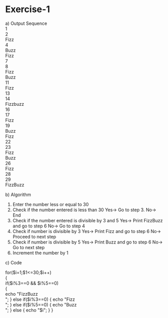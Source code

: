 # Exercise-1<br>
a) Output Sequence<br>
1<br>
2<br>
Fizz<br>
4<br>
Buzz<br>
Fizz<br>
7<br>
8<br>
Fizz<br>
Buzz<br>
11<br>
Fizz<br>
13<br>
14<br>
Fizzbuzz<br>
16<br>
17<br>
Fizz<br>
19<br>
Buzz<br>
Fizz<br>
22<br>
23<br>
Fizz<br>
Buzz<br>
26<br>
Fizz<br>
28<br>
29<br>
FizzBuzz<br>


b) Algorithm
1) Enter the number less or equal to 30
2) Check if the number entered is less than 30
   Yes-> Go to step 3.
   No-> End
3) Check if the number entered is divisible by 3 and 5
   Yes-> Print FizzBuzz and go to step 6
   No-> Go to step 4
4) Check if number is divisible by 3
   Yes-> Print Fizz and go to step 6
   No-> Proceed to next step
5) Check if number is divisible by 5
   Yes-> Print Buzz and go to step 6
   No-> Go to next step
6) Increment the number by 1

c) Code<br>
 <?php<br>
 for($i=1;$1<=30;$i++)<br>
 {<br>
   if($i%3==0 && $i%5==0)<br>
   {<br>
     echo "FizzBuzz<br>";
   }
   else if($i%3==0)
   {
     echo "Fizz<br>";
   }
   else if($i%5==0)
   {
     echo "Buzz<br>";
   }
   else
   {
      echo "$i";
   }
}
